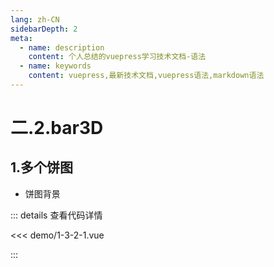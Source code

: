 ```yaml
---
lang: zh-CN
sidebarDepth: 2
meta:
  - name: description
    content: 个人总结的vuepress学习技术文档-语法
  - name: keywords
    content: vuepress,最新技术文档,vuepress语法,markdown语法
---
```


# 二.2.bar3D

## 1.多个饼图

- 饼图背景

  <Container url="http://localhost:8090/resume/?type=echarts&name=1-3-2-1.vue" />

::: details 查看代码详情

<<< demo/1-3-2-1.vue

:::
